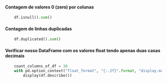 
#### Contagem de valores 0 (zero) por colunas
~~~python
    df.isnull().sum()
~~~

#### Contagem de linhas duplicadas
~~~python
    df.duplicated().sum()
~~~

#### Verificar nosso DataFrame com os valores float tendo apenas duas casas decimais
~~~python
    count_columns_of_df = 30
    with pd.option_context("float_format", "{:.2f}".format, "display.max_columns", count_columns_of_df):
        display(df.describe())
~~~